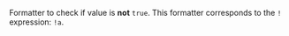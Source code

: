 Formatter to check if value is **not** `true`.
This formatter corresponds to the `!` expression: `!a`.

<rv-bind-content class="pt-3">
<template>
<rv-example-tabs class="pt-3" handle="bs4-icon">
<template type="single-html-file">
<div rv-if="false | not">Show me!</div>
<div rv-unless="true | not">Show me, too!</div>
<div rv-if="true | not">Show me not!</div>
</template>
</rv-example-tabs>
</template>
</rv-bind-content>
